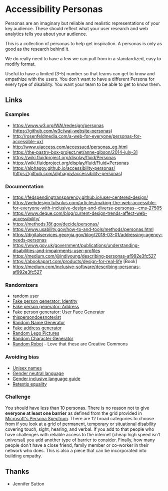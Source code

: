# Accessibility Personas

Personas are an imaginary but reliable and realistic representations of your key audience. These should reflect what your user research and web analytics tells you about your audience. 

This is a collection of personas to help get inspiration. A personas is only as good as the research behind it.

We do really need to have a few we can pull from in a standardized, easy to modify format.

Useful to have a limited (3-5) number so that teams can get to know and empathize with the users. You don't want to have a different Persona for every type of disability. You want your team to be able to get to know them.  

## Links

### Examples
- https://www.w3.org/WAI/redesign/personas (https://github.com/w3c/wai-website-personas)
- http://rosenfeldmedia.com/a-web-for-everyone/personas-for-accessible-ux/
- http://www.uiaccess.com/accessucd/personas_eg.html
- https://the-pastry-box-project.net/anne-gibson/2014-july-31
- https://wiki.fluidproject.org/display/fluid/Personas
- https://wiki.fluidproject.org/display/fluid/Fluid+Personas
- https://alphagov.github.io/accessibility-personas/ (https://github.com/alphagov/accessibility-personas)

### Documentation
- https://fedspendingtransparency.github.io/user-centered-design/
- https://webdesign.tutsplus.com/articles/making-the-web-accessible-for-everyone-with-inclusive-design-and-diverse-personas--cms-27505
- https://www.deque.com/blog/current-design-trends-affect-web-accessibility/
- https://methods.18f.gov/decide/personas/
- https://www.usability.gov/how-to-and-tools/methods/personas.html
- https://digitalservices.georgia.gov/blog/2018-03-01/addressing-agency-needs-personas
- https://www.gov.uk/government/publications/understanding-disabilities-and-impairments-user-profiles
- https://medium.com/@indiyoung/describing-personas-af992e3fc527
- https://abookapart.com/products/design-for-real-life [Book]
- https://medium.com/inclusive-software/describing-personas-af992e3fc527

### Randomizers
- [random user](https://randomuser.me/)
- [Fake person generator: Identity](https://www.fakenamegenerator.com/gen-male-us-ca.php)
- [Fake person generator: Address](https://www.fakepersongenerator.com/Random/generate_address)
- [Fake person generator: User Face Generator](https://www.fakepersongenerator.com/user-face-generator)
- [thispersondoesnotexist](https://thispersondoesnotexist.com/)
- [Random Name Generator](http://random-name-generator.info/)
- [Fake address generator](https://www.fakeaddressgenerator.com/World/ca_address_generator)
- [Random Lego Pictures](http://www.baseplate.com/toys/minifig/)
- [Random Character Generator](https://www.character-generator.org.uk/personality/)
- [Random Robot](https://robohash.org/) - Love that these are Creative Commons

### Avoiding bias
- [Unisex names](https://mommyhood101.com/unisex-baby-names)
- [Gender neutral language](https://en.wikipedia.org/wiki/Gender-neutral_language)
- [Gender inclusive language guide](https://writingcenter.unc.edu/tips-and-tools/gender-inclusive-language/)
- [Retextjs equality](https://github.com/retextjs/retext-equality)

### Challenge ###
You should have less than 10 personas. There is no reason not to give **everyone at least one barrier** as defined from the grid provided in [Microsoft's  Persona Spectrum](https://medium.com/microsoft-design/kill-your-personas-1c332d4908cc). There are 12 broad categories to choose from if you look at a grid of permanent, temporary or situational disability covering touch, sight, hearing, and verbal. If you add to that people who have challenges with reliable access to the internet (cheap high speed isn't universal) you add another type of barrier to consider. Finally, how many people don't have a close friend, family member or co-worker in their network who does. This is also a piece that can be incorporated into building empathy. 

## Thanks
- Jennifer Sutton
